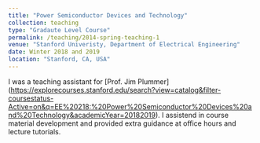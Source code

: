 ```yaml
---
title: "Power Semiconductor Devices and Technology"
collection: teaching
type: "Gradaute Level Course"
permalink: /teaching/2014-spring-teaching-1
venue: "Stanford Univeristy, Department of Electrical Engineering"
date: Winter 2018 and 2019
location: "Stanford, CA, USA"
---
```


I was a teaching assistant for [Prof. Jim Plummer] (https://explorecourses.stanford.edu/search?view=catalog&filter-coursestatus-Active=on&q=EE%20218:%20Power%20Semiconductor%20Devices%20and%20Technology&academicYear=20182019). I assistend in course material development and provided extra guidance at office hours and lecture tutorials.  
